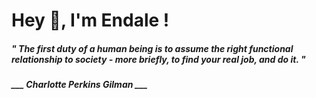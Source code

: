 <h1 title="head"> Hey 👋, I'm Endale !</h1>

**<h5><i>" The first duty of a human being is to assume the right functional relationship to society - more briefly, to find your real job, and do it. "</i></h5>**

*<b>___ Charlotte Perkins Gilman ___</b>*
